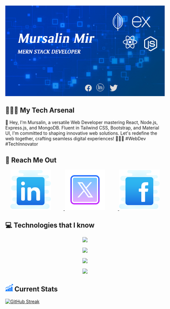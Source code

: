 [![An old rock in the desert](https://raw.githubusercontent.com/mursalinmirme/mursalinmirme/main/Mursalin%20Mir.jpg)](https://www.facebook.com/mursalinmir02/)

## 🤹🏻‍♀️ My Tech Arsenal
🚀 Hey, I'm Mursalin, a versatile Web Developer mastering React, Node.js, Express.js, and MongoDB. Fluent in Tailwind CSS, Bootstrap, and Material UI, I'm committed to shaping innovative web solutions. Let's redefine the web together, crafting seamless digital experiences! 👨‍💻✨ #WebDev #TechInnovator

## 🔗 Reach Me Out
<p align="center">
  <a href="https://www.linkedin.com/in/mursalin-mir">
    <img src="https://raw.githubusercontent.com/mursalinmirme/mursalinmirme/d2635d9c3e759a4a60db51733c68df65ef1d1d56/icons8-linkedin-128.png" alt="LinkedIn" width="128" height="128" style="margin-right: 40px"/>
  </a>
    <a href="https://twitter.com/mursalinmir02">
    <img src="https://raw.githubusercontent.com/mursalinmirme/mursalinmirme/main/icons8-twitter-128.png" alt="LinkedIn" width="128" height="128" style="margin-right: 40px"/>
  </a>
  <a href="https://www.facebook.com/mursalinmir02">
    <img src="https://raw.githubusercontent.com/mursalinmirme/mursalinmirme/main/icons8-facebook-128.png" alt="LinkedIn" width="128" height="128" />
  </a>
</p>

## 💻 Technologies that I know
<p align="center">
  <a href="https://skillicons.dev">
    <img src="https://skillicons.dev/icons?i=react,nodejs,express,mongodb,firebase" />
  </a>
</p>
<p align="center">
  <a href="https://skillicons.dev">
    <img src="https://skillicons.dev/icons?i=js,tailwind,bootstrap,materialui" />
  </a>
</p>
<p align="center">
  <a href="https://skillicons.dev">
    <img src="https://skillicons.dev/icons?i=css,html,vscode" />
  </a>
</p>
<p align="center">
  <a href="https://skillicons.dev">
    <img src="https://skillicons.dev/icons?i=vite" />
  </a>
</p>

## ![!](https://raw.githubusercontent.com/mursalinmirme/mursalinmirme/main/stats.png) Current Stats

[![GitHub Streak](https://github-readme-streak-stats.herokuapp.com?user=mursalinmirme&theme=ocean-gradient&card_width=850)](https://git.io/streak-stats)

